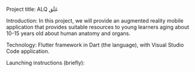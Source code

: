  Project title: ALQ عَلَق
 
Introduction: In this project, we will provide an augmented reality mobile application that provides suitable resources to young learners aging about 10-15 years old about human anatomy and organs.

Technology: Flutter framework in Dart (the language), with Visual Studio Code application.

Launching instructions (briefly):
